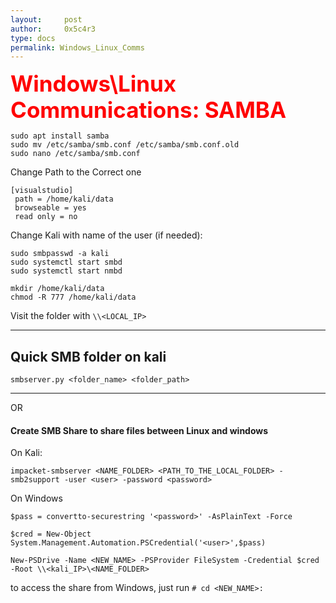 ```yaml
---
layout:     post
author:     0x5c4r3
type: docs
permalink: Windows_Linux_Comms
---
```

<span style="font-size: 35px; color:red"><b>Windows\Linux Communications: SAMBA</b></span>

```shell
sudo apt install samba
sudo mv /etc/samba/smb.conf /etc/samba/smb.conf.old
sudo nano /etc/samba/smb.conf
```

Change Path to the Correct one
```
[visualstudio]
 path = /home/kali/data
 browseable = yes
 read only = no
```

Change Kali with name of the user (if needed):
```
sudo smbpasswd -a kali
sudo systemctl start smbd
sudo systemctl start nmbd
```

```
mkdir /home/kali/data
chmod -R 777 /home/kali/data
```

Visit the folder with `\\<LOCAL_IP>`

---
## Quick SMB folder on kali
```shell
smbserver.py <folder_name> <folder_path>
```

---

OR
#### Create SMB Share to share files between Linux and windows

On Kali:
```shell
impacket-smbserver <NAME_FOLDER> <PATH_TO_THE_LOCAL_FOLDER> -smb2support -user <user> -password <password>
```

On Windows
```shell
$pass = convertto-securestring '<password>' -AsPlainText -Force
```

```shell
$cred = New-Object System.Management.Automation.PSCredential('<user>',$pass)
```

```shell
New-PSDrive -Name <NEW_NAME> -PSProvider FileSystem -Credential $cred -Root \\<kali_IP>\<NAME_FOLDER>
```

to access the share from Windows, just run `# cd <NEW_NAME>:`
